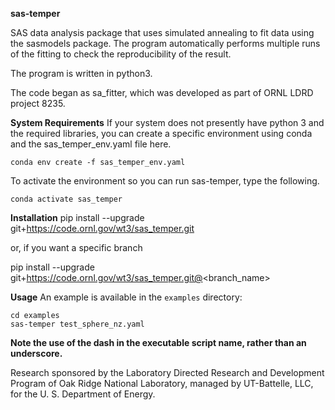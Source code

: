 **sas-temper**

SAS data analysis package that uses simulated annealing to fit data using the sasmodels package.
The program automatically performs multiple runs of the fitting to check the reproducibility of the result.

The program is written in python3.

The code began as sa_fitter, which was developed as part of ORNL LDRD project 8235.

**System Requirements**
If your system does not presently have python 3 and the required libraries,
you can create a specific environment using conda and the sas_temper_env.yaml file here.

```
conda env create -f sas_temper_env.yaml
```

To activate the environment so you can run sas-temper, type the following.

```
conda activate sas_temper
```

**Installation**
pip install --upgrade git+https://code.ornl.gov/wt3/sas_temper.git

or, if you want a specific branch

pip install --upgrade git+https://code.ornl.gov/wt3/sas_temper.git@<branch_name>

**Usage**
An example is available in the `examples` directory:

```
cd examples
sas-temper test_sphere_nz.yaml
```

**Note the use of the dash in the executable script name, rather than an underscore.**

Research sponsored by the Laboratory Directed Research 
and Development Program of Oak Ridge National Laboratory, managed by UT-Battelle, 
LLC, for the U. S. Department of Energy.